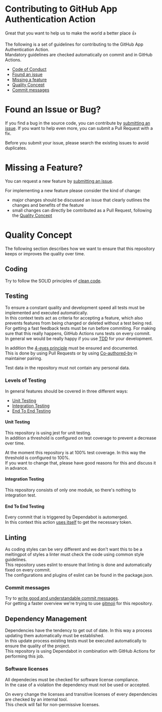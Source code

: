 # Contributing to GitHub App Authentication Action

Great that you want to help us to make the world a better place :+1:  

The following is a set of guidelines for contributing to the GitHub App Authentication Action.  
Mandatory guidelines are checked automatically on commit and in GitHub Actions.  

- [Code of Conduct](https://www.volkswagenag.com/presence/konzern/documents/Code_of_Conduct_Group_En.pdf)
- [Found an issue](#found-an-issue-or-bug)
- [Missing a feature](#missing-a-feature)
- [Quality Concept](#quality-concept)
- [Commit messages](#commit-messages)


# Found an Issue or Bug?

If you find a bug in the source code, you can contribute by [submitting an issue](https://github.com/volkswagen/github-app-authentication-action/issues/new?assignees=elgohr%2C+tenjaa&labels=bug&template=bug_report.md&title=%5BBUG%5D). If you want to help even more, you can submit a Pull Request with a fix.

Before you submit your issue, please search the existing issues to avoid duplicates.


# Missing a Feature?

You can request a new feature by [submitting an issue](https://github.com/volkswagen/github-app-authentication-action/issues/new?assignees=elgohr%2C+tenjaa&labels=enhancement&template=feature_request.md&title=%5BFEATURE%5D).

For implementing a new feature please consider the kind of change:

- major changes should be discussed an issue that clearly outlines the changes and benefits of the feature
- small changes can directly be contributed as a Pull Request, following the [Quality Concept](#quality-concept)


# Quality Concept

The following section describes how we want to ensure that this repository keeps or improves the quality over time.  

## Coding

Try to follow the SOLID principles of [clean code](https://medium.com/mindorks/how-to-write-clean-code-lessons-learnt-from-the-clean-code-robert-c-martin-9ffc7aef870c).  

## Testing

To ensure a constant quality and development speed all tests must be implemented and executed automatically.  
In this context tests act as criteria for accepting a feature, which also prevents features from being changed or deleted without a test being red.  
For getting a fast feedback tests must be run before commiting. For making sure that this really happens, GitHub Actions runs tests on every commit.  
In general we would be really happy if you use [TDD](https://en.wikipedia.org/wiki/Test-driven_development) for your development.  

In addition the [4-eyes principle](https://ec.europa.eu/eurostat/cros/content/four-eyes-principle_en) must be ensured and documented.  
This is done by using Pull Requests or by using [Co-authored-by](https://docs.github.com/en/pull-requests/committing-changes-to-your-project/creating-and-editing-commits/creating-a-commit-with-multiple-authors) in maintainer pairing.  

Test data in the repository must not contain any personal data.

### Levels of Testing

In general features should be covered in three different ways:  
- [Unit Testing](https://en.wikipedia.org/wiki/Unit_testing)
- [Integration Testing](https://en.wikipedia.org/wiki/Integration_testing)
- [End To End Testing](https://en.wikipedia.org/wiki/System_testing)

#### Unit Testing

This repository is using jest for unit testing.  
In addition a threshold is configured on test coverage to prevent a decrease over time.  

At the moment this repository is at 100% test coverage. In this way the threshold is configured to 100%.  
If you want to change that, please have good reasons for this and discuss it in advance.

#### Integration Testing

This repository consists of only one module, so there's nothing to integration test.  

#### End To End Testing

Every commit that is triggered by Dependabot is automerged.  
In this context this action [uses itself](https://github.com/volkswagen/github-app-authentication-action/blob/main/.github/workflows/automerge.yml) to get the necessary token.  


## Linting

As coding styles can be very different and we don't want this to be a meltingpot of styles a linter must check the code using common style guidelines.  
This repository uses eslint to ensure that linting is done and automatically fixed on every commit.  
The configurations and plugins of eslint can be found in the package.json.  

### Commit messages

Try to [write good and understandable commit messages](https://chris.beams.io/posts/git-commit/).  
For getting a faster overview we're trying to use [gitmoji](https://gitmoji.dev/) for this repository.  

## Dependency Management

Dependencies have the tendency to get out of date. In this way a process updating them automatically must be established.  
In this update process existing tests must be executed automatically to ensure the quality of the project.  
This repository is using Dependabot in combination with GitHub Actions for performing this job.  

### Software licenses

All dependecies must be checked for software license compliance.  
In the case of a violation the dependency must not be used or accepted.  

On every change the licenses and transitive licenses of every dependencies are checked by an internal tool.  
This check will fail for non-permissive licenses.  
